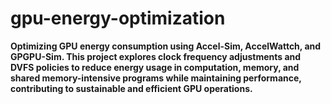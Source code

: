 # gpu-energy-optimization
**Optimizing GPU energy consumption using Accel-Sim, AccelWattch, and GPGPU-Sim. This project explores clock frequency adjustments and DVFS policies to reduce energy usage in computation, memory, and shared memory-intensive programs while maintaining performance, contributing to sustainable and efficient GPU operations.**
